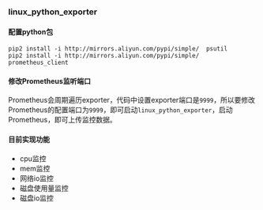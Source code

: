 ### linux_python_exporter

#### 配置python包
```
pip2 install -i http://mirrors.aliyun.com/pypi/simple/  psutil
pip2 install -i http://mirrors.aliyun.com/pypi/simple/ prometheus_client
```
#### 修改Prometheus监听端口
Prometheus会周期遍历exporter，代码中设置exporter端口是`9999`，所以要修改Prometheus的配置端口为`9999`，即可启动`linux_python_exporter`，启动Prometheus，即可上传监控数据。

#### 目前实现功能
* cpu监控
* mem监控
* 网络io监控
* 磁盘使用量监控
* 磁盘io监控
